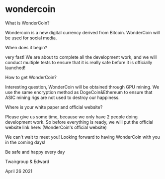 # wondercoin
What is WonderCoin?

Wondercoin is a new digital currency derived from Bitcoin. WonderCoin will be used for social media.

When does it begin?

very fast! We are about to complete all the development work, and we will conduct multiple tests to ensure that it is really safe before it is officially launched!

How to get WonderCoin?

Interesting question, WonderCoin will be obtained through GPU mining. We use the same encryption method as DogeCoin&Ethereum to ensure that ASIC mining rigs are not used to destroy our happiness.

Where is your white paper and official website?

Please give us some time, because we only have 2 people doing development work. So before everything is ready, we will put the official website link here: (WonderCoin's official website)

We can't wait to meet you! Looking forward to having WonderCoin with you in the coming days!

Be safe and happy every day

Twairgroup & Edward

April 26 2021
